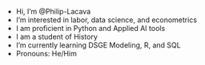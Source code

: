 - Hi, I’m @Philip-Lacava
- I’m interested in labor, data science, and econometrics
- I am proficient in Python and Applied AI tools
- I am a student of History
- I’m currently learning DSGE Modeling, R, and SQL
- Pronouns:  He/Him

